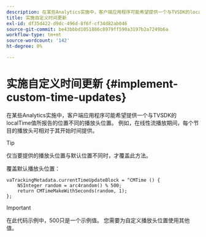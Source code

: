 ```yaml
---
description: 在某些Analytics实施中，客户端应用程序可能希望提供一个与TVSDK的localTime值所报告的位置不同的播放头位置。 例如，在线性流播放期间，每个节目的播放头可相对于其开始时间提供。
title: 实施自定义时间更新
exl-id: df35d422-d9dc-496d-8f6f-cf34d82ab046
source-git-commit: be43bbbd1051886c8979ff590a3197b2a7249b6a
workflow-type: tm+mt
source-wordcount: '142'
ht-degree: 0%

---
```


# 实施自定义时间更新 {#implement-custom-time-updates}

在某些Analytics实施中，客户端应用程序可能希望提供一个与TVSDK的localTime值所报告的位置不同的播放头位置。 例如，在线性流播放期间，每个节目的播放头可相对于其开始时间提供。

>[!TIP]
>
>仅当要提供的播放头位置与默认位置不同时，才覆盖此方法。

覆盖默认播放头位置：

```
vaTrackingMetadata.currentTimeUpdateBlock = ^CMTime () { 
    NSInteger random = arc4random() % 500;  
    return CMTimeMakeWithSeconds(random, 1); 
};
```

>[!IMPORTANT]
>
>在此代码示例中，500只是一个示例值。 您需要为自定义播放头位置使用其他值。
